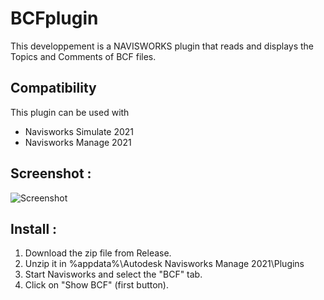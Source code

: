 # BCFplugin
This developpement is a NAVISWORKS plugin that reads and displays the Topics and Comments of BCF files.
## Compatibility
This plugin can be used with 
- Navisworks Simulate 2021
- Navisworks Manage 2021
## Screenshot :
![Screenshot](https://github.com/emaschas/BCFplugin.Screenshot.png)
## Install :
1. Download the zip file from Release.
2. Unzip it in %appdata%\Autodesk Navisworks Manage 2021\Plugins
3. Start Navisworks and select the "BCF" tab.
4. Click on "Show BCF" (first button).